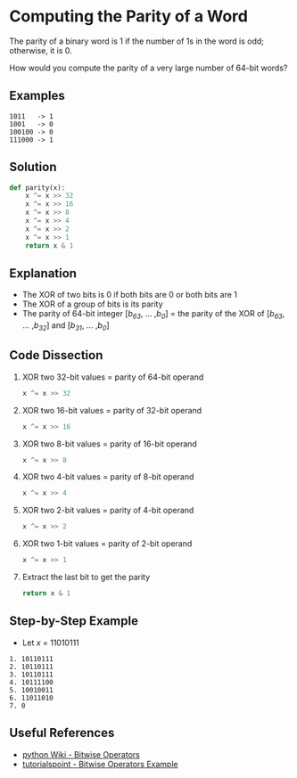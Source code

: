 # Computing the Parity of a Word
The parity of a binary word is 1 if the number of 1s in the word is odd; otherwise, it is 0.  
  
How would you compute the parity of a very large number of 64-bit words?  
  
## Examples
```
1011   -> 1
1001   -> 0
100100 -> 0
111000 -> 1
```
  
## Solution
```python
def parity(x):
    x ^= x >> 32
    x ^= x >> 16
    x ^= x >> 8
    x ^= x >> 4
    x ^= x >> 2
    x ^= x >> 1
    return x & 1
```
  
## Explanation
* The XOR of two bits is 0 if both bits are 0 or both bits are 1  
* The XOR of a group of bits is its parity  
* The parity of 64-bit integer [_b<sub>63</sub>_, ... ,_b<sub>0</sub>_] = the parity of the XOR of [_b<sub>63</sub>_, ... ,_b<sub>32</sub>_] and [_b<sub>31</sub>_, ... ,_b<sub>0</sub>_]  
  
## Code Dissection
1. XOR two 32-bit values = parity of 64-bit operand  
    ```python
    x ^= x >> 32
    ```
2. XOR two 16-bit values = parity of 32-bit operand  
    ```python
    x ^= x >> 16
    ```
3. XOR two 8-bit values = parity of 16-bit operand  
    ```python
    x ^= x >> 8
    ```
4. XOR two 4-bit values = parity of 8-bit operand  
    ```python
    x ^= x >> 4
    ```
5. XOR two 2-bit values = parity of 4-bit operand  
    ```python
    x ^= x >> 2
    ```
6. XOR two 1-bit values = parity of 2-bit operand  
    ```python
    x ^= x >> 1
    ```
7. Extract the last bit to get the parity  
    ```python
    return x & 1
    ```
  
## Step-by-Step Example
* Let _x_ = 11010111  
```
1. 10110111
2. 10110111
3. 10110111
4. 10111100
5. 10010011
6. 11011010
7. 0
```
  
## Useful References
* [python Wiki - Bitwise Operators](https://wiki.python.org/moin/BitwiseOperators)  
* [tutorialspoint - Bitwise Operators Example](https://www.tutorialspoint.com/python/bitwise_operators_example.htm)